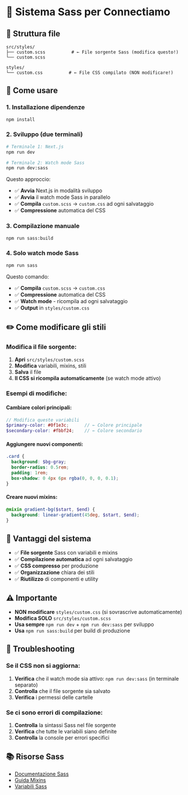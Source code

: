 # 🎨 Sistema Sass per Connectiamo

## 📁 Struttura file

```
src/styles/
├── custom.scss          # ← File sorgente Sass (modifica questo!)
└── custom.scss

styles/
└── custom.css          # ← File CSS compilato (NON modificare!)
```

## 🚀 Come usare

### **1. Installazione dipendenze**
```bash
npm install
```

### **2. Sviluppo (due terminali)**
```bash
# Terminale 1: Next.js
npm run dev

# Terminale 2: Watch mode Sass
npm run dev:sass
```
Questo approccio:
- ✅ **Avvia** Next.js in modalità sviluppo
- ✅ **Avvia** il watch mode Sass in parallelo
- ✅ **Compila** `custom.scss` → `custom.css` ad ogni salvataggio
- ✅ **Compressione** automatica del CSS

### **3. Compilazione manuale**
```bash
npm run sass:build
```

### **4. Solo watch mode Sass**
```bash
npm run sass
```
Questo comando:
- ✅ **Compila** `custom.scss` → `custom.css`
- ✅ **Compressione** automatica del CSS
- ✅ **Watch mode** - ricompila ad ogni salvataggio
- ✅ **Output** in `styles/custom.css`

## ✏️ Come modificare gli stili

### **Modifica il file sorgente:**
1. **Apri** `src/styles/custom.scss`
2. **Modifica** variabili, mixins, stili
3. **Salva** il file
4. **Il CSS si ricompila automaticamente** (se watch mode attivo)

### **Esempi di modifiche:**

#### **Cambiare colori principali:**
```scss
// Modifica queste variabili
$primary-color: #0f1e3c;      // ← Colore principale
$secondary-color: #fbbf24;    // ← Colore secondario
```

#### **Aggiungere nuovi componenti:**
```scss
.card {
  background: $bg-gray;
  border-radius: 0.5rem;
  padding: 1rem;
  box-shadow: 0 4px 6px rgba(0, 0, 0, 0.1);
}
```

#### **Creare nuovi mixins:**
```scss
@mixin gradient-bg($start, $end) {
  background: linear-gradient(45deg, $start, $end);
}
```

## 🎯 Vantaggi del sistema

- ✅ **File sorgente** Sass con variabili e mixins
- ✅ **Compilazione automatica** ad ogni salvataggio
- ✅ **CSS compresso** per produzione
- ✅ **Organizzazione** chiara dei stili
- ✅ **Riutilizzo** di componenti e utility

## ⚠️ Importante

- **NON modificare** `styles/custom.css` (si sovrascrive automaticamente)
- **Modifica SOLO** `src/styles/custom.scss`
- **Usa sempre** `npm run dev` + `npm run dev:sass` per sviluppo
- **Usa** `npm run sass:build` per build di produzione

## 🔧 Troubleshooting

### **Se il CSS non si aggiorna:**
1. **Verifica** che il watch mode sia attivo: `npm run dev:sass` (in terminale separato)
2. **Controlla** che il file sorgente sia salvato
3. **Verifica** i permessi delle cartelle

### **Se ci sono errori di compilazione:**
1. **Controlla** la sintassi Sass nel file sorgente
2. **Verifica** che tutte le variabili siano definite
3. **Controlla** la console per errori specifici

## 📚 Risorse Sass

- [Documentazione Sass](https://sass-lang.com/documentation)
- [Guida Mixins](https://sass-lang.com/guide#mixins)
- [Variabili Sass](https://sass-lang.com/guide#variables) 